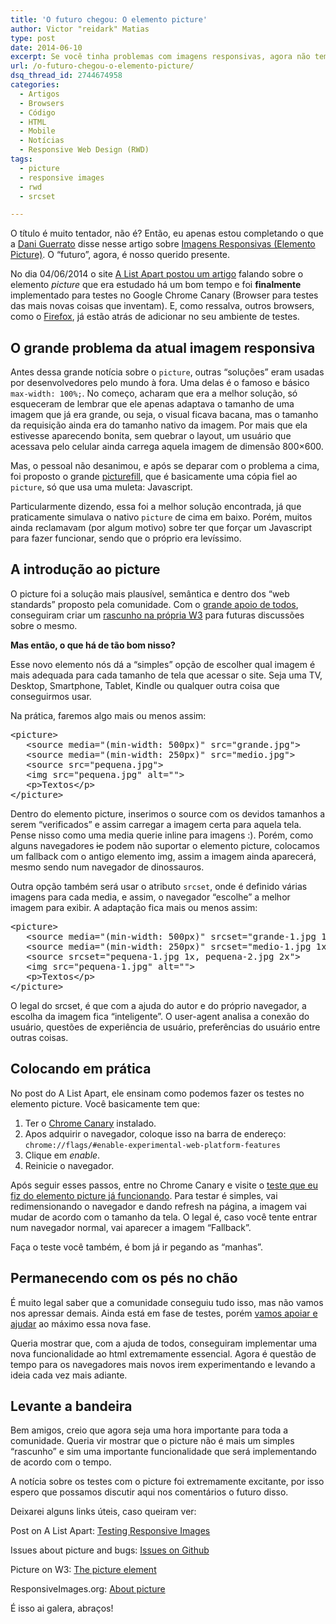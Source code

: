 ```yaml
---
title: 'O futuro chegou: O elemento picture'
author: Victor "reidark" Matias
type: post
date: 2014-06-10
excerpt: Se você tinha problemas com imagens responsivas, agora não tem mais...
url: /o-futuro-chegou-o-elemento-picture/
dsq_thread_id: 2744674958
categories:
  - Artigos
  - Browsers
  - Código
  - HTML
  - Mobile
  - Notícias
  - Responsive Web Design (RWD)
tags:
  - picture
  - responsive images
  - rwd
  - srcset

---
```

O título é muito tentador, não é? Então, eu apenas estou completando o que a [Dani Guerrato][1] disse nesse artigo sobre [Imagens Responsivas (Elemento Picture)][2]. O &#8220;futuro&#8221;, agora, é nosso querido presente.

No dia 04/06/2014 o site [A List Apart postou um artigo][3] falando sobre o elemento _picture_ que era estudado há um bom tempo e foi **finalmente** implementado para testes no Google Chrome Canary (Browser para testes das mais novas coisas que inventam). E, como ressalva, outros browsers, como o [Firefox][4], já estão atrás de adicionar no seu ambiente de testes.

## O grande problema da atual imagem responsiva

Antes dessa grande notícia sobre o `picture`, outras &#8220;soluções&#8221; eram usadas por desenvolvedores pelo mundo à fora. Uma delas é o famoso e básico `max-width: 100%;`. No começo, acharam que era a melhor solução, só esqueceram de lembrar que ele apenas adaptava o tamanho de uma imagem que já era grande, ou seja, o visual ficava bacana, mas o tamanho da requisição ainda era do tamanho nativo da imagem. Por mais que ela estivesse aparecendo bonita, sem quebrar o layout, um usuário que acessava pelo celular ainda carrega aquela imagem de dimensão 800&#215;600.

Mas, o pessoal não desanimou, e após se deparar com o problema a cima, foi proposto o grande [picturefill][5], que é basicamente uma cópia fiel ao `picture`, só que usa uma muleta: Javascript.

Particularmente dizendo, essa foi a melhor solução encontrada, já que praticamente simulava o nativo `picture` de cima em baixo. Porém, muitos ainda reclamavam (por algum motivo) sobre ter que forçar um Javascript para fazer funcionar, sendo que o próprio era levíssimo. 

## A introdução ao picture

O picture foi a solução mais plausível, semântica e dentro dos &#8220;web standards&#8221; proposto pela comunidade. Com o [grande apoio de todos][6], conseguiram criar um [rascunho na própria W3][7] para futuras discussões sobre o mesmo.

**Mas então, o que há de tão bom nisso?**

Esse novo elemento nós dá a &#8220;simples&#8221; opção de escolher qual imagem é mais adequada para cada tamanho de tela que acessar o site. Seja uma TV, Desktop, Smartphone, Tablet, Kindle ou qualquer outra coisa que conseguirmos usar. 

Na prática, faremos algo mais ou menos assim:

<pre class="lang-html">&lt;picture&gt;
   &lt;source media="(min-width: 500px)" src="grande.jpg"&gt;
   &lt;source media="(min-width: 250px)" src="medio.jpg"&gt;
   &lt;source src="pequena.jpg"&gt;
   &lt;img src="pequena.jpg" alt=""&gt;
   &lt;p&gt;Textos&lt;/p&gt;
&lt;/picture&gt;
</pre>

Dentro do elemento picture, inserimos o source com os devidos tamanhos a serem &#8220;verificados&#8221; e assim carregar a imagem certa para aquela tela. Pense nisso como uma media querie inline para imagens :). Porém, como alguns navegadores <del>ie</del> podem não suportar o elemento picture, colocamos um fallback com o antigo elemento img, assim a imagem ainda aparecerá, mesmo sendo num navegador de dinossauros.

Outra opção também será usar o atributo `srcset`, onde é definido várias imagens para cada media, e assim, o navegador &#8220;escolhe&#8221; a melhor imagem para exibir. A adaptação fica mais ou menos assim:

<pre class="lang-html">&lt;picture&gt;
   &lt;source media="(min-width: 500px)" srcset="grande-1.jpg 1x, grande-2.jpg 2x"&gt;
   &lt;source media="(min-width: 250px)" srcset="medio-1.jpg 1x, medio-2.jpg 2x"&gt;
   &lt;source srcset="pequena-1.jpg 1x, pequena-2.jpg 2x"&gt;
   &lt;img src="pequena-1.jpg" alt=""&gt;
   &lt;p&gt;Textos&lt;/p&gt;
&lt;/picture&gt;
</pre>

O legal do srcset, é que com a ajuda do autor e do próprio navegador, a escolha da imagem fica &#8220;inteligente&#8221;. O user-agent analisa a conexão do usuário, questões de experiência de usuário, preferências do usuário entre outras coisas.

## Colocando em prática

No post do A List Apart, ele ensinam como podemos fazer os testes no elemento picture. Você basicamente tem que: 

  1. Ter o [Chrome Canary][8] instalado.
  2. Apos adquirir o navegador, coloque isso na barra de endereço: `chrome://flags/#enable-experimental-web-platform-features`
  3. Clique em _enable_.
  4. Reinicie o navegador.

Após seguir esses passos, entre no Chrome Canary e visite o [teste que eu fiz do elemento picture já funcionando][9]. Para testar é simples, vai redimensionando o navegador e dando refresh na página, a imagem vai mudar de acordo com o tamanho da tela. O legal é, caso você tente entrar num navegador normal, vai aparecer a imagem &#8220;Fallback&#8221;.

Faça o teste você também, é bom já ir pegando as &#8220;manhas&#8221;.

## Permanecendo com os pés no chão

É muito legal saber que a comunidade conseguiu tudo isso, mas não vamos nos apressar demais. Ainda está em fase de testes, porém [vamos apoiar e ajudar][10] ao máximo essa nova fase. 

Queria mostrar que, com a ajuda de todos, conseguiram implementar uma nova funcionalidade ao html extremamente essencial. Agora é questão de tempo para os navegadores mais novos irem experimentando e levando a ideia cada vez mais adiante.

## Levante a bandeira

Bem amigos, creio que agora seja uma hora importante para toda a comunidade. Queria vir mostrar que o picture não é mais um simples &#8220;rascunho&#8221; e sim uma importante funcionalidade que será implementando de acordo com o tempo.

A notícia sobre os testes com o picture foi extremamente excitante, por isso espero que possamos discutir aqui nos comentários o futuro disso.

Deixarei alguns links úteis, caso queiram ver:

Post on A List Apart: [Testing Responsive Images][3]
  
Issues about picture and bugs: [Issues on Github][10]
  
Picture on W3: [The picture element][7]
  
ResponsiveImages.org: [About picture][11]

É isso ai galera, abraços!

 [1]: http://tableless.com.br/author/daniguerrato/
 [2]: http://tableless.com.br/imagens-responsivas-de-alta-performance/
 [3]: http://alistapart.com/blog/post/testing-responsive-images/
 [4]: https://bugzilla.mozilla.org/show_bug.cgi?id=870022
 [5]: https://github.com/scottjehl/picturefill
 [6]: https://gist.github.com/Wilto/547b88c657b511fb1dc5
 [7]: http://www.w3.org/TR/html-picture-element/
 [8]: http://www.google.com/intl/en/chrome/browser/canary.html
 [9]: http://www.reidark.com.br/picture.html
 [10]: https://github.com/yoavweiss/Blink/issues
 [11]: http://responsiveimages.org/